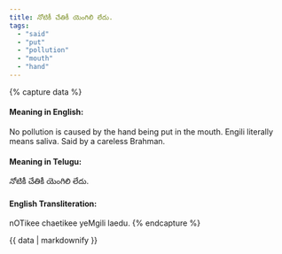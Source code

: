 ```yaml
---
title: నోటికీ చేతికీ యెంగిలి లేదు.
tags:
  - "said"
  - "put"
  - "pollution"
  - "mouth"
  - "hand"
---
```


{% capture data %}
#### Meaning in English:
No pollution is caused by the hand being put in the mouth.
Engili literally means saliva.
Said by a careless Brahman.

#### Meaning in Telugu:
నోటికీ చేతికీ యెంగిలి లేదు.

#### English Transliteration:
nOTikee chaetikee yeMgili laedu.
{% endcapture %}

{{ data | markdownify }}

